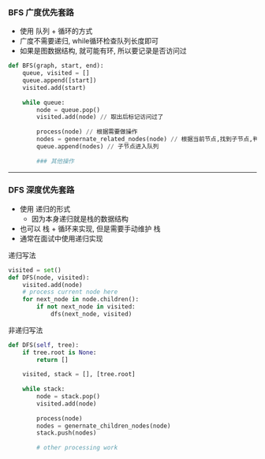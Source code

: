 ### BFS 广度优先套路
* 使用 队列 + 循环的方式
* 广度不需要递归, while循环检查队列长度即可
* 如果是图数据结构, 就可能有环, 所以要记录是否访问过

```python
def BFS(graph, start, end):
    queue, visited = []
    queue.append([start])
    visited.add(start)
    
    while queue:
        node = queue.pop()
        visited.add(node) // 取出后标记访问过了
        
        process(node) // 根据需要做操作
        nodes = genernate_related_nodes(node) // 根据当前节点,找到子节点,判断没访问过 
        queue.append(nodes) // 子节点进入队列
        
        ### 其他操作

```

---

### DFS 深度优先套路
* 使用 递归的形式
    * 因为本身递归就是栈的数据结构
* 也可以 栈 + 循环来实现, 但是需要手动维护 栈
* 通常在面试中使用递归实现

递归写法
```python
visited = set()
def DFS(node, visited):
    visited.add(node)
    # process current node here
    for next_node in node.children():
        if not next_node in visited:
            dfs(next_node, visited)

```

非递归写法
```python
def DFS(self, tree):
    if tree.root is None:
        return []
    
    visited, stack = [], [tree.root]
    
    while stack:
        node = stack.pop()
        visited.add(node)
        
        process(node)
        nodes = genernate_children_nodes(node)
        stack.push(nodes)
        
        # other processing work
```

